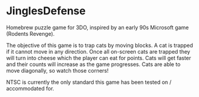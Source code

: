 # JinglesDefense
Homebrew puzzle game for 3DO, inspired by an early 90s Microsoft game (Rodents Revenge).

The objective of this game is to trap cats by moving blocks. A cat is trapped if it cannot move in any direction. Once all on-screen cats are trapped they will turn into cheese which the player can eat for points. Cats will get faster and their counts will increase as the game progresses. Cats are able to move diagonally, so watch those corners!

NTSC is currently the only standard this game has been tested on / accommodated for. 
